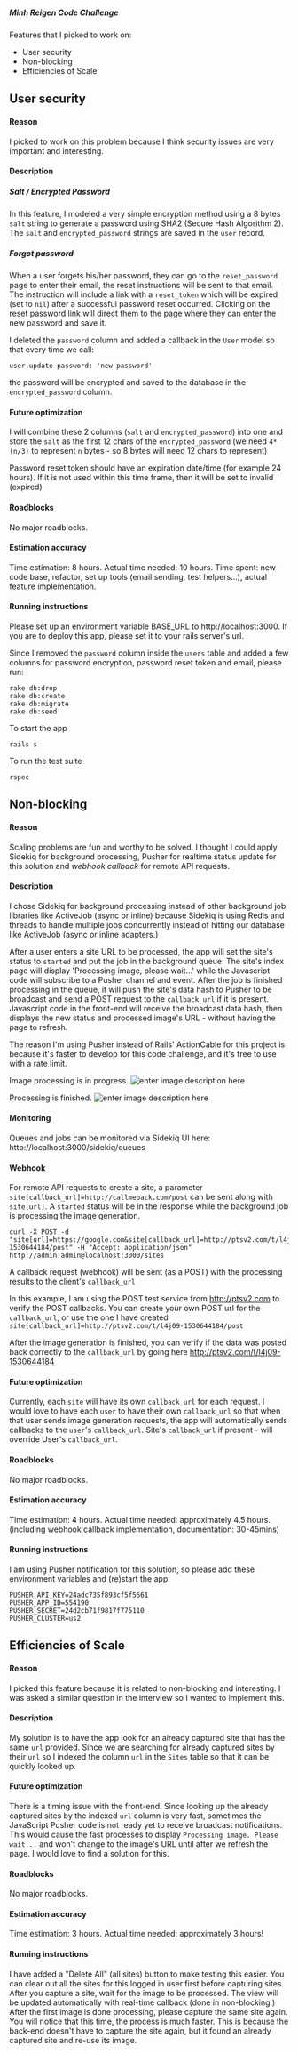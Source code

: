 
##### Minh Reigen Code Challenge

Features that I picked to work on:
 - User security
 - Non-blocking
 - Efficiencies of Scale

## User security
#### Reason
I picked to work on this problem because I think security issues are very important and interesting.
#### Description
##### Salt / Encrypted Password
In this feature, I modeled a very simple encryption method using a 8 bytes `salt` string to generate a password using SHA2 (Secure Hash Algorithm 2). The `salt` and `encrypted_password` strings are saved in the `user` record.

##### Forgot password
When a user forgets his/her password, they can go to the `reset_password` page to enter their email, the reset instructions will be sent to that email. The instruction will include a link with a `reset_token` which will be expired (set to `nil`) after a successful password reset occurred. Clicking on the reset password link will direct them to the page where they can enter the new password and save it.

I deleted the `password` column and added a callback in the `User` model so that every time we call:

```
user.update password: 'new-password'
```
the password will be encrypted and saved to the database in the `encrypted_password` column.
#### Future optimization
I will combine these 2 columns (`salt` and `encrypted_password`) into one and store the `salt` as the first 12 chars of the `encrypted_password` (we need `4*(n/3)` to represent `n` bytes - so 8 bytes will need 12 chars to represent)

Password reset token should have an expiration date/time (for example 24 hours). If it is not used within this time frame, then it will be set to invalid (expired)

#### Roadblocks
No major roadblocks.
#### Estimation accuracy
Time estimation: 8 hours. Actual time needed: 10 hours. Time spent: new code base, refactor, set up tools (email sending, test helpers...), actual feature implementation.

#### Running instructions

Please set up an environment variable BASE_URL to http://localhost:3000. If you are to deploy this app, please set it to your rails server's url.

Since I removed the `password` column inside the `users` table and added a few columns for password encryption, password reset token and email, please run:

```
rake db:drop
rake db:create
rake db:migrate
rake db:seed
```
To start the app
```
rails s
```
To run the test suite
```
rspec
```

## Non-blocking
#### Reason
Scaling problems are fun and worthy to be solved. I thought I could apply Sidekiq for background processing, Pusher for realtime status update for this solution and *webhook callback* for remote API requests.

#### Description
I chose Sidekiq for background processing instead of other background job libraries like ActiveJob (async or inline) because Sidekiq is using Redis and threads to handle multiple jobs concurrently instead of hitting our database like ActiveJob (async or inline adapters.)

After a user enters a site URL to be processed, the app will set the site's status to `started` and put the job in the background queue. The site's index page will display 'Processing image, please wait...' while the Javascript code will subscribe to a Pusher channel and event. After the job is finished processing in the queue, it will push the site's data hash to Pusher to be broadcast and send a POST request to the `callback_url` if it is present. Javascript code in the front-end will receive the broadcast data hash, then displays the new status and processed image's URL - without having the page to refresh.

The reason I'm using Pusher instead of Rails' ActionCable for this project is because it's faster to develop for this code challenge, and it's free to use with a rate limit.

Image processing is in progress.
![enter image description here](https://s3-us-west-1.amazonaws.com/survey-monkey-test/processing-please-wait.png)

Processing is finished.
![enter image description here](https://s3-us-west-1.amazonaws.com/survey-monkey-test/process-done.png)

#### Monitoring
Queues and jobs can be monitored via Sidekiq UI here:
http://localhost:3000/sidekiq/queues


#### Webhook
For remote API requests to create a site, a parameter `site[callback_url]=http://callmeback.com/post` can be sent along with `site[url]`. A `started` status will be in the response while the background job is processing the image generation.

```
curl -X POST -d "site[url]=https://google.com&site[callback_url]=http://ptsv2.com/t/l4j09-1530644184/post" -H "Accept: application/json" http://admin:admin@localhost:3000/sites
```
A callback request (webhook) will be sent (as a POST) with the processing results to the client's `callback_url`

In this example, I am using the POST test service from http://ptsv2.com to verify the POST callbacks.  You can create your own POST url for the `callback_url`, or use the one I have created `site[callback_url]=http://ptsv2.com/t/l4j09-1530644184/post`

After the image generation is finished, you can verify if the data was posted back correctly to the `callback_url` by going here http://ptsv2.com/t/l4j09-1530644184

#### Future optimization
Currently, each `site` will have its own `callback_url` for each request. I would love to have each `user` to have their own `callback_url` so that when that user sends image generation requests, the app will automatically sends callbacks to the `user`'s `callback_url`. Site's `callback_url` if present - will override User's `callback_url`.

#### Roadblocks
No major roadblocks.

#### Estimation accuracy
Time estimation: 4 hours. Actual time needed: approximately 4.5 hours. (including webhook callback implementation, documentation: 30-45mins)

#### Running instructions
I am using Pusher notification for this solution, so please add these environment variables and (re)start the app.
```
PUSHER_API_KEY=24adc735f893cf5f5661
PUSHER_APP_ID=554190
PUSHER_SECRET=24d2cb71f9817f775110
PUSHER_CLUSTER=us2
```

## Efficiencies of Scale
#### Reason
I picked this feature because it is related to non-blocking and interesting. I was asked a similar question in the interview so I wanted to implement this.

#### Description
My solution is to have the app look for an already captured site that has the same `url` provided. Since we are searching for already captured sites by their `url` so I indexed the column `url` in the `Sites` table so that it can be quickly looked up.

#### Future optimization
There is a timing issue with the front-end. Since looking up the already captured sites by the indexed `url` column is very fast, sometimes the JavaScript Pusher code is not ready yet to receive broadcast notifications. This would cause the fast processes to display `Processing image. Please wait...` and won't change to the image's URL until after we refresh the page. I would love to find a solution for this.

#### Roadblocks
No major roadblocks.

#### Estimation accuracy
Time estimation: 3 hours. Actual time needed: approximately 3 hours!
#### Running instructions
I have added a "Delete All" (all sites) button to make testing this easier. You can clear out all the sites for this logged in user first before capturing sites. After you capture a site, wait for the image to be processed. The view will be updated automatically with real-time callback (done in non-blocking.) After the first image is done processing, please capture the same site again. You will notice that this time, the process is much faster. This is because the back-end doesn't have to capture the site again, but it found an already captured site and re-use its image.
